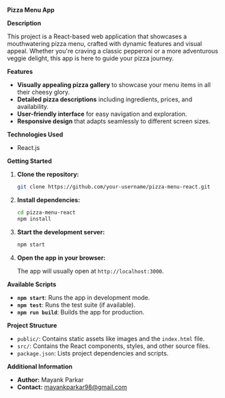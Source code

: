 **Pizza Menu App**

**Description**

This project is a React-based web application that showcases a mouthwatering pizza menu, crafted with dynamic features and visual appeal. Whether you're craving a classic pepperoni or a more adventurous veggie delight, this app is here to guide your pizza journey.

**Features**

- **Visually appealing pizza gallery** to showcase your menu items in all their cheesy glory.
- **Detailed pizza descriptions** including ingredients, prices, and availability.
- **User-friendly interface** for easy navigation and exploration.
- **Responsive design** that adapts seamlessly to different screen sizes.

**Technologies Used**

- React.js

**Getting Started**

1. **Clone the repository:**

   ```bash
   git clone https://github.com/your-username/pizza-menu-react.git
   ```

2. **Install dependencies:**

   ```bash
   cd pizza-menu-react
   npm install
   ```

3. **Start the development server:**

   ```bash
   npm start
   ```

4. **Open the app in your browser:**

   The app will usually open at `http://localhost:3000`.

**Available Scripts**

- **`npm start`**: Runs the app in development mode.
- **`npm test`**: Runs the test suite (if available).
- **`npm run build`**: Builds the app for production.

**Project Structure**

- `public/`: Contains static assets like images and the `index.html` file.
- `src/`: Contains the React components, styles, and other source files.
- `package.json`: Lists project dependencies and scripts.


**Additional Information**

- **Author:** Mayank Parkar
- **Contact:** mayankparkar98@gmail.com

